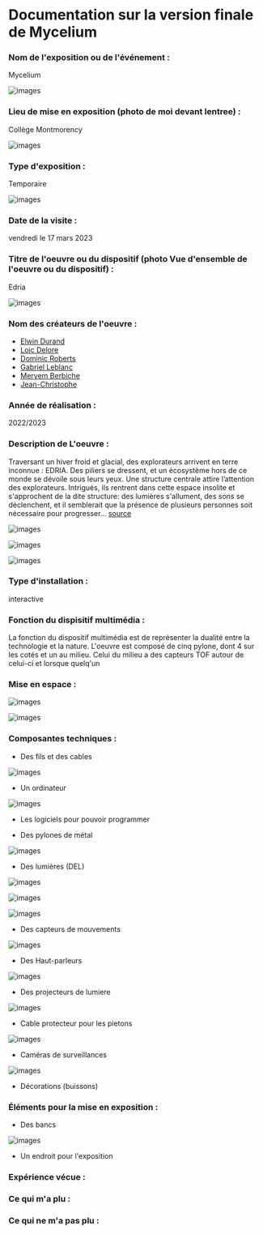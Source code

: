 # Documentation sur la version finale de Mycelium


### Nom de l'exposition ou de l'événement :
Mycelium

![images](media/Mycelium_Edria_Affiche_Exposition.jpg)

### Lieu de mise en exposition (photo de moi devant lentree) :
Collège Montmorency

![images](media/Mycelium_Edria_Photo_Devant_Affiche.jpg)

### Type d'exposition :
Temporaire

![images](media/Mycelium_Edria_Vue_Ensemble.jpg)

### Date de la visite :
vendredi le 17 mars 2023

### Titre de l'oeuvre ou du dispositif (photo Vue d'ensemble de l'oeuvre ou du dispositif) :
Edria

![images](media/Mycelium_Edria_Vue_Ensemble.jpg)

### Nom des créateurs de l'oeuvre :
* [Elwin Durand](https://tim-montmorency.com/2023/projets/EDRIA/docs/web/journal_1.html)
* [Loic Delore](https://tim-montmorency.com/2023/projets/EDRIA/docs/web/journal_2.html)
* [Dominic Roberts](https://tim-montmorency.com/2023/projets/EDRIA/docs/web/journal_3.html)
* [Gabriel Leblanc](https://tim-montmorency.com/2023/projets/EDRIA/docs/web/journal_4.html)
* [Meryem Berbiche](https://tim-montmorency.com/2023/projets/EDRIA/docs/web/journal_5.html)
* [Jean-Christophe](https://tim-montmorency.com/2023/projets/EDRIA/docs/web/journal_6.html)

### Année de réalisation :
2022/2023 

### Description de L'oeuvre :
Traversant un hiver froid et glacial, des explorateurs arrivent en terre inconnue : EDRIA. Des piliers se dressent, et un écosystème hors de ce monde se dévoile sous leurs yeux. Une structure centrale attire l’attention des explorateurs. Intrigués, ils rentrent dans cette espace insolite et s'approchent de la dite structure: des lumières s'allument, des sons se déclenchent, et il semblerait que la présence de plusieurs personnes soit nécessaire pour progresser...
[source](https://tim-montmorency.com/2023/projets/EDRIA/docs/web/index.html)

![images](media/Mycelium_Edria_Vue_Ensemble.jpg)

![images](media/Mycelium_Edria_Vue_Gauche.jpg)

![images](media/Mycelium_Edria_Vue_Droite.jpg)


### Type d'installation :
interactive

### Fonction du dispisitif multimédia :
La fonction du dispositif multimédia est de représenter la dualité entre la technologie et la nature. L'oeuvre est composé de cinq pylone, dont 4 sur les cotés et un au milieu. Celui du milieu a des capteurs TOF autour de celui-ci et lorsque quelq'un

### Mise en espace :

![images](media/Mycelium_Edria_Vue_Ensemble.jpg)

![images](media/Mycelium_Edria_Plan.jpeg)

### Composantes techniques :
* Des fils et des cables 

![images](media/Mycelium_Edria_Composantes_Cables.jpg)

* Un ordinateur

![images](media/Mycelium_Edria_Composantes_Ordinateur.jpg)

* Les logiciels pour pouvoir programmer


* Des pylones de métal

![images](media/Mycelium_Edria_Vue_Ensemble.jpg)

* Des lumières (DEL)

![images](media/Mycelium_Edria_Composantes_DEL_1.jpg)


![images](media/Mycelium_Edria_Composantes_DEL_2.jpg)


![images](media/Mycelium_Edria_Composantes_DEL_3.jpg)


* Des capteurs de mouvements 

![images](media/Mycelium_Edria_Composantes_CapteurTOF.jpg)

* Des Haut-parleurs

![images](media/Mycelium_Edria_Composantes_Haut-parleurs.jpg)

* Des projecteurs de lumiere

![images](media/Mycelium_Edria_Composantes_Projecteurs.jpg)

* Cable protecteur pour les pietons

![images](media/Mycelium_Edria_Composantes_Protecteur_Pieton.jpg)

*  Caméras de surveillances

![images](media/Mycelium_Edria_Composantes_Projecteurs.jpg)

*  Décorations (buissons)

### Éléments pour la mise en exposition :
* Des bancs

![images](media/Mycelium_Edria_Composantes_Tables.jpg)

* Un endroit pour l'exposition

### Expérience vécue :

### Ce qui m'a plu :

### Ce qui ne m'a pas plu :
